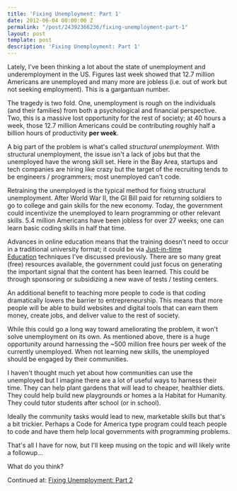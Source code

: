 ```yaml
---
title: 'Fixing Unemployment: Part 1'
date: 2012-06-04 00:00:00 Z
permalink: "/post/24392366236/fixing-unemployment-part-1"
layout: post
template: post
description: 'Fixing Unemployment: Part 1'
---
```


<p>Lately, I've been thinking a lot about the state of unemployment and underemployment in the US. Figures last week showed that 12.7 million Americans are unemployed and many more are jobless (i.e. out of work but not seeking employment). This is a gargantuan number.</p>&#13;
<p>The tragedy is two fold. One, unemployment is rough on the individuals (and their families) from both a psychological and financial perspective. Two, this is a massive lost opportunity for the rest of society; at 40 hours a week, those 12.7 million Americans could be contributing roughly half a billion hours of productivity <strong>per week</strong>.</p>&#13;
<p>A big part of the problem is what's called <em>structural unemployment</em>. With structural unemployment, the issue isn't a lack of jobs but that the unemployed have the wrong skill set. Here in the Bay Area, startups and tech companies are hiring like crazy but the target of the recruiting tends to be engineers / programmers; most unemployed can't code.</p>&#13;
<p>Retraining the unemployed is the typical method for fixing structural unemployment. After World War II, the GI Bill paid for returning soldiers to go to college and gain skills for the new economy. Today, the government could incentivize the unemployed to learn programming or other relevant skills. 5.4 million Americans have been jobless for over 27 weeks; one can learn basic coding skills in half that time.</p>&#13;
<p>Advances in online education means that the training doesn't need to occur in a traditional university format; it could be via <a href="http://blog.randylubin.com/post/20303102731/just-in-time-education">Just-in-time Education</a> techniques I've discussed previously. There are so many great (free) resources available, the government could just focus on generating the important signal that the content has been learned. This could be through sponsoring or subsidizing a new wave of tests / testing centers.</p>&#13;
<p>An additional benefit to teaching more people to code is that coding dramatically lowers the barrier to entrepreneurship. This means that more people will be able to build websites and digital tools that can earn them money, create jobs, and deliver value to the rest of society.</p>&#13;
<p>While this could go a long way toward ameliorating the problem, it won't solve unemployment on its own. As mentioned above, there is a huge opportunity around harnessing the ~500 million free hours per week of the currently unemployed. When not learning new skills, the unemployed should be engaged by their communities.</p>&#13;
<p>I haven't thought much yet about how communities can use the unemployed but I imagine there are a lot of useful ways to harness their time. They can help plant gardens that will lead to cheaper, healthier diets. They could help build new playgrounds or homes a la Habitat for Humanity. They could tutor students after school (or in school).</p>&#13;
<p>Ideally the community tasks would lead to new, marketable skills but that's a bit trickier. Perhaps a Code for America type program could teach people to code and have them help local governments with programming problems.</p>&#13;
<p>That's all I have for now, but I'll keep musing on the topic and will likely write a followup...</p>&#13;
<p>What do you think?</p>&#13;
<p>Continued at: <a href="http://blog.randylubin.com/post/24873667375/fixing-unemployment-part-2">Fixing Unemployment: Part 2</a></p> 